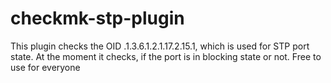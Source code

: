 # checkmk-stp-plugin
This plugin checks the OID .1.3.6.1.2.1.17.2.15.1, which is used for STP port state.
At the moment it checks, if the port is in blocking state or not.
Free to use for everyone
